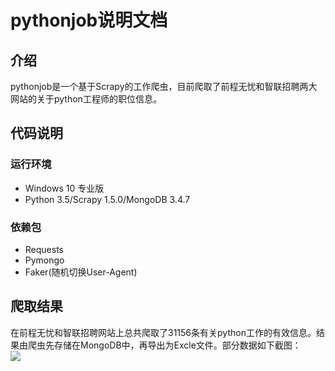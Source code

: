 pythonjob说明文档
==
介绍
 - 
pythonjob是一个基于Scrapy的工作爬虫，目前爬取了前程无忧和智联招聘两大网站的关于python工程师的职位信息。<br>

代码说明
--
### 运行环境
* Windows 10 专业版<br>
* Python 3.5/Scrapy 1.5.0/MongoDB 3.4.7<br>

### 依赖包
* Requests<br>
* Pymongo<br>
* Faker(随机切换User-Agent)<br>

爬取结果
-
在前程无忧和智联招聘网站上总共爬取了31156条有关python工作的有效信息。结果由爬虫先存储在MongoDB中，再导出为Excle文件。部分数据如下截图：<br>
![](https://github.com/lanluyu/pythonjob/tree/master/pythonjob/job.PNG)
